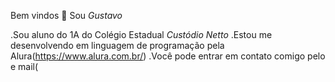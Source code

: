 
Bem vindos 💮
Sou *Gustavo*

.Sou aluno do 1A do Colégio Estadual _Custódio Netto_
.Estou me desenvolvendo em linguagem de programação pela Alura(https://www.alura.com.br/)
.Você pode entrar em contato comigo pelo e mail(
